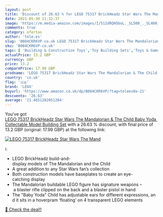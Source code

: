 ```yaml
---
layout: post
title: 'Discount of 26.63 % for LEGO 75317 BrickHeadz Star Wars The Mand'
date: 2021-05-30 11:32:37
image: 'https://m.media-amazon.com/images/I/511dRQH5boL._SL500_._SL400_.jpg'
comments: true
category: ofertas
author: 'tole.es'
slug: 'B084CKR6VP-co.uk LEGO 75317 BrickHeadz Star Wars The Mandalorian & The...'
sku: 'B084CKR6VP-co.uk'
tags: [ 'Building & Construction Toys','Toy Building Sets','Toys & Games','Toys Store','lego', ]
actualPrice: 13.2 GBP
currency: GBP
price: 13.2
comparePrice: 17.99 GBP
prodname: 'LEGO 75317 BrickHeadz Star Wars The Mandalorian & The Child Baby Yoda Collectable Model Building Set'
country: 'co.uk'
flag: '🇬🇧'
brand: 'LEGO'
buyurl: 'https://www.amazon.co.uk/dp/B084CKR6VP/?tag=tolees0a-21'
descuento: '26.63'
average: '21.4651282051284'
---
```


You've got [LEGO 75317 BrickHeadz Star Wars The Mandalorian & The Child Baby Yoda Collectable Model Building Set](https://www.amazon.co.uk/dp/B084CKR6VP/?tag=tolees0a-21) with a  26.63 % discount, with final price of 13.2 GBP (original: 17.99 GBP) at the following link:

[![LEGO 75317 BrickHeadz Star Wars The Mand](https://m.media-amazon.com/images/I/511dRQH5boL._SL500_._SL400_.jpg)](https://www.amazon.co.uk/dp/B084CKR6VP/?tag=tolees0a-21)

ℹ️:

- LEGO BrickHeadz build-and-display models of The Mandalorian and the Child
- A great addition to any Star Wars fan’s collection
- Both construction models have baseplates to create an eye-catching display
- The Mandalorian buildable LEGO figure has signature weapons – a blaster rifle clipped on the back and a blaster pistol in hand
- The "Baby Yoda" Child has adjustable ears for different expressions, and it sits in a hoverpram ‘floating’ on 4 transparent LEGO elements

[🛒 Check the deal!!](https://www.amazon.co.uk/dp/B084CKR6VP/?tag=tolees0a-21)
